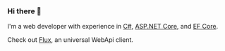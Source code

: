 ### Hi there 👋

I'm a web developer with experience in
[C#](https://learn.microsoft.com/en-us/dotnet/csharp), [ASP.NET Core](https://github.com/dotnet/aspnetcore), and [EF Core](https://github.com/dotnet/efcore). 

Check out [Flux](https://github.com/BitzArt/Flux), an universal WebApi client.
